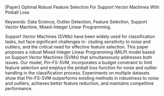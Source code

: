 [Paper] Optimal Robust Feature Selection For Support
Vector Machines With Pinball Loss

Keywords: Data Science, Outlier Detection, Feature Selection, Support Vector Machine, Mixed-Integer Linear Programming.

Support Vector Machines (SVMs) have been widely
used for classification tasks, but face significant challenges in-
cluding sensitivity to noise and outliers, and the critical need
for effective feature selection. This paper proposes a robust
Mixed Integer Linear Programming (MILP) model based on
Support Vector Machines (SVMs) that simultaneously addresses
both issues. Our model, Pin-FS-SVM, incorporates a budget
constraint to limit feature selection and employs the pinball
loss function for noise and outlier handling in the classification
process. Experiments on multiple datasets show that Pin-FS-SVM
outperforms existing methods in robustness to noise and outliers,
achieves better feature reduction, and maintains competitive
performance.
